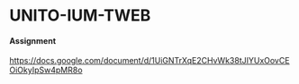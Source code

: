 # UNITO-IUM-TWEB
#### Assignment
https://docs.google.com/document/d/1UiGNTrXqE2CHvWk38tJIYUxOovCEOiOkyIpSw4pMR8o
